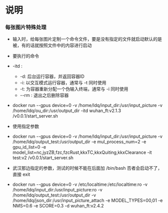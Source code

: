 # 说明


### 每张图片特殊处理

* 输入时，给每张图片定制一个命令文件，要是没有指定的文件就启动默认的是被，有的话就按照文件中的内容进行启动



* 要执行的命令


* -itd : 
    * -d: 后台运行容器，并返回容器ID
    * -i: 以交互模式运行容器，通常与 -t 同时使用
    * -t: 为容器重新分配一个伪输入终端，通常与 -i 同时使用
    * --rm : 退出之后删除容器

* docker run --gpus device=0 -v /home/ldq/input_dir:/usr/input_picture -v /home/ldq/ou_dir:/usr/output_dir -itd wuhan_ft:v2.1.3 /v0.0.1/start_server.sh

* 使用指定参数
* docker run --gpus device=0 -v /home/ldq/input_dir:/usr/input_picture -v /home/ldq/output_test:/usr/output_dir -e mul_process_num=2 -e gpu_id_list=0 -e model_list=nc,jyzZB,fzc,fzcRust,kkxTC,kkxQuiting,kkxClearance -it  test:v2 /v0.0.1/start_server.sh

* 武汉那边指定的参数，测试的时候不能在后面加 /bin/bash 否者会启动不了，直接 exit 
* docker run --gpus device=0 -v /etc/localtime:/etc/localtime:ro -v /home/ldq/input_dir:/usr/input_picture:ro -v /home/ldq/output_test:/usr/output_dir -v /home/ldq/json_dir:/usr/input_picture_attach -e MODEL_TYPES=00,01 -e NMS=0.6 -e SCORE=0.3 -d wuhan_ft:v2.4.2



